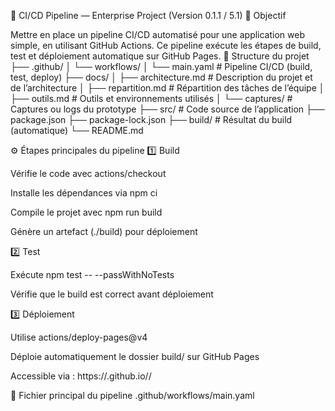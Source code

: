 🚀 CI/CD Pipeline — Enterprise Project (Version 0.1.1 / 5.1)
🎯 Objectif

Mettre en place un pipeline CI/CD automatisé pour une application web simple, en utilisant GitHub Actions.
Ce pipeline exécute les étapes de build, test et déploiement automatique sur GitHub Pages.
🧩 Structure du projet
├── .github/
│   └── workflows/
│       └── main.yaml        # Pipeline CI/CD (build, test, deploy)
├── docs/
│   ├── architecture.md      # Description du projet et de l’architecture
│   ├── repartition.md       # Répartition des tâches de l’équipe
│   ├── outils.md            # Outils et environnements utilisés
│   └── captures/            # Captures ou logs du prototype
├── src/                     # Code source de l’application
├── package.json
├── package-lock.json
├── build/                   # Résultat du build (automatique)
└── README.md

⚙️ Étapes principales du pipeline
1️⃣ Build

Vérifie le code avec actions/checkout

Installe les dépendances via npm ci

Compile le projet avec npm run build

Génère un artefact (./build) pour déploiement

2️⃣ Test

Exécute npm test -- --passWithNoTests

Vérifie que le build est correct avant déploiement

3️⃣ Déploiement

Utilise actions/deploy-pages@v4

Déploie automatiquement le dossier build/ sur GitHub Pages

Accessible via :
https://<username>.github.io/<repo-name>/

🧠 Fichier principal du pipeline
.github/workflows/main.yaml
